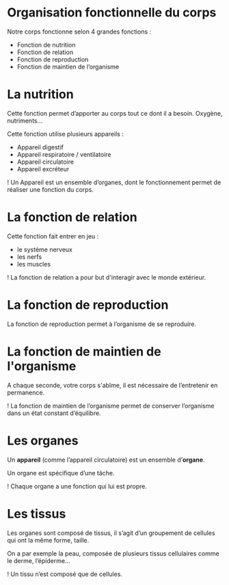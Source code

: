 # Organisation fonctionnelle du corps

Notre corps fonctionne selon 4 grandes fonctions : 

- Fonction de nutrition
- Fonction de relation
- Fonction de reproduction
- Fonction de maintien de l’organisme

# La nutrition

Cette fonction permet d’apporter au corps tout ce dont il a besoin. Oxygène, nutriments… 

Cette fonction utilise plusieurs appareils : 

- Appareil digestif
- Appareil respiratoire / ventilatoire
- Appareil circulatoire
- Appareil excréteur


! Un Appareil est un ensemble d’organes, dont le fonctionnement permet de réaliser une fonction du corps.

# La fonction de relation

Cette fonction fait entrer en jeu : 

- le système nerveux
- les nerfs
- les muscles

! La fonction de relation a pour but d'interagir avec le monde extérieur. 

# La fonction de reproduction 

La fonction de reproduction permet à l’organisme de se reproduire. 

# La fonction de maintien de l'organisme

A chaque seconde, votre corps s'abîme, il est nécessaire de l’entretenir en permanence. 

! La fonction de maintien de l’organisme permet de conserver l’organisme dans un état constant d’équilibre. 

# Les organes

Un **appareil** (comme l’appareil circulatoire) est un ensemble d’**organe**. 

Un organe est spécifique d’une tâche. 

! Chaque organe a une fonction qui lui est propre. 

# Les tissus

Les organes sont composé de tissus, il s’agit d’un groupement de cellules qui ont la même forme, taille. 

On a par exemple la peau, composée de plusieurs tissus cellulaires comme le derme, l’épiderme…

! Un tissu n’est composé que de cellules. 



